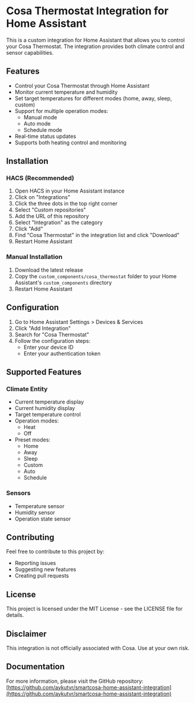 # Cosa Thermostat Integration for Home Assistant

This is a custom integration for Home Assistant that allows you to control your Cosa Thermostat. The integration provides both climate control and sensor capabilities.

## Features

- Control your Cosa Thermostat through Home Assistant
- Monitor current temperature and humidity
- Set target temperatures for different modes (home, away, sleep, custom)
- Support for multiple operation modes:
  - Manual mode
  - Auto mode
  - Schedule mode
- Real-time status updates
- Supports both heating control and monitoring

## Installation

### HACS (Recommended)

1. Open HACS in your Home Assistant instance
2. Click on "Integrations"
3. Click the three dots in the top right corner
4. Select "Custom repositories"
5. Add the URL of this repository
6. Select "Integration" as the category
7. Click "Add"
8. Find "Cosa Thermostat" in the integration list and click "Download"
9. Restart Home Assistant

### Manual Installation

1. Download the latest release
2. Copy the `custom_components/cosa_thermostat` folder to your Home Assistant's `custom_components` directory
3. Restart Home Assistant

## Configuration

1. Go to Home Assistant Settings > Devices & Services
2. Click "Add Integration"
3. Search for "Cosa Thermostat"
4. Follow the configuration steps:
   - Enter your device ID
   - Enter your authentication token

## Supported Features

### Climate Entity

- Current temperature display
- Current humidity display
- Target temperature control
- Operation modes:
  - Heat
  - Off
- Preset modes:
  - Home
  - Away
  - Sleep
  - Custom
  - Auto
  - Schedule

### Sensors

- Temperature sensor
- Humidity sensor
- Operation state sensor

## Contributing

Feel free to contribute to this project by:
- Reporting issues
- Suggesting new features
- Creating pull requests

## License

This project is licensed under the MIT License - see the LICENSE file for details.

## Disclaimer

This integration is not officially associated with Cosa. Use at your own risk.

## Documentation

For more information, please visit the GitHub repository: [https://github.com/aykutvr/smartcosa-home-assistant-integration](https://github.com/aykutvr/smartcosa-home-assistant-integration) 